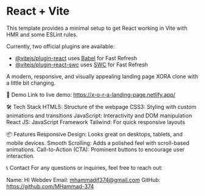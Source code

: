 # React + Vite

This template provides a minimal setup to get React working in Vite with HMR and some ESLint rules.

Currently, two official plugins are available:

- [@vitejs/plugin-react](https://github.com/vitejs/vite-plugin-react/blob/main/packages/plugin-react/README.md) uses [Babel](https://babeljs.io/) for Fast Refresh
- [@vitejs/plugin-react-swc](https://github.com/vitejs/vite-plugin-react-swc) uses [SWC](https://swc.rs/) for Fast Refresh

A modern, responsive, and visually appealing landing page XORA clone with a little bit changing.

🚀 Demo
Link to live demo: https://x-o-r-a-landing-page.netlify.app/

🛠️ Tech Stack
HTML5: Structure of the webpage
CSS3: Styling with custom animations and transitions
JavaScript: Interactivity and DOM manipulation
React JS: JavaScript Framework
Tailwind: For quick responsive layouts

📦 Features
Responsive Design: Looks great on desktops, tablets, and mobile devices.
Smooth Scrolling: Adds a polished feel with scroll-based animations.
Call-to-Action (CTA): Prominent buttons to encourage user interaction.

📞 Contact
For any questions or inquiries, feel free to reach out:

Name: HI Webdev
Email: mhammadif374@gmail.com
GitHub: https://github.com/MHammad-374